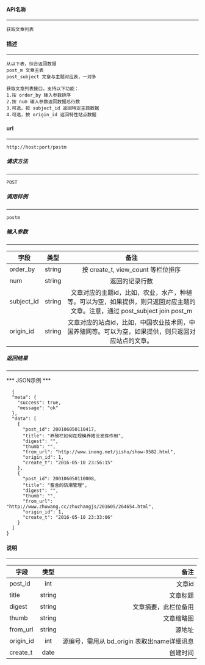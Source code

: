 #### API名称
---
```
获取文章列表
```

#### 描述
---
```
从以下表，综合返回数据
post_m 文章主表
post_subject 文章与主题对应表，一对多

获取文章列表接口，支持以下功能：
1.按 order_by 输入参数排序
2.按 num 输入参数返回数据总行数
3.可选，按 subject_id 返回特定主题数据
4.可选，按 origin_id 返回特性站点数据

```

#### url
---
```
http://host:port/postm
```

##### 请求方法
---
```
POST
```

##### 调用样例
---
```
postm
```

##### 输入参数
---
|字段     |类型     |备注
|---------|:------:|:-------:|
|order_by   | string  |按 create_t, view_count 等栏位排序  |
|num     |string  |返回的记录行数  |
|subject_id     |string  |文章对应的主题id，比如，农业，水产，种植等。可以为空，如果提供，则只返回对应主题的文章。注意，通过 post_subject join post_m |
|origin_id     |string  |文章对应的站点id，比如，中国农业技术网，中国养殖网等。可以为空，如果提供，则只返回对应站点的文章。  |

##### 返回结果
---
*** JSON示例 ***
```
  {
  "meta": {
    "success": true,
    "message": "ok"
  },
  "data": [
    {
      "post_id": 200106050110417,
      "title": "养殖栏如何在规模养猪业发挥作用",
      "digest": "",
      "thumb": "",
      "from_url": "http://www.inong.net/jishu/show-9582.html",
      "origin_id": 1,
      "create_t": "2016-05-10 23:56:15"
    },
    {
      "post_id": 200106050110008,
      "title": "畜舍的防潮管理",
      "digest": "",
      "thumb": "",
      "from_url": "http://www.zhuwang.cc/zhuchangjs/201605/264654.html",
      "origin_id": 1,
      "create_t": "2016-05-10 23:33:06"
    }  
  ]
}
```

#### 说明
---
|字段     |类型     |备注
|---------|:------:|-------:|
|post_id     |int  |文章id   |
|title     |string  |文章标题  |
|digest     |string  |文章摘要，此栏位备用  |
|thumb     |string  |文章缩略图  |
|from_url     |string  |源地址  |
|origin_id     |int  |源编号，需用从 bd_origin 表取出name详细讯息  |
|create_t     |date  |创建时间  |


